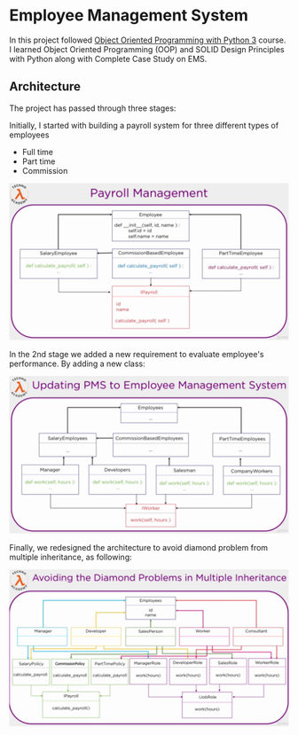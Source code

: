 # Employee Management System
In this project followed [Object Oriented Programming with Python 3](https://www.udemy.com/course/object-oriented-programming-with-python/) course. I learned Object Oriented Programming (OOP) and SOLID Design Principles with Python along with Complete Case Study on EMS.

## Architecture
The project has passed through three stages:

Initially, I started with building a payroll system for three different types of employees
* Full time
* Part time 
* Commission

![1st stages](https://raw.githubusercontent.com/MoAmrYehia/employee-management-system/master/res/1.png)

In the 2nd stage we added a new requirement to evaluate employee's performance. By adding a new class:



![2nd stages](https://raw.githubusercontent.com/MoAmrYehia/employee-management-system/master/res/2.png)

Finally, we redesigned the architecture to avoid diamond problem from multiple inheritance, as following: 

![3rd stages](https://raw.githubusercontent.com/MoAmrYehia/employee-management-system/master/res/3.png)

